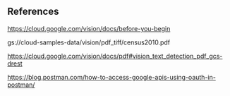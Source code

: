 ## References

https://cloud.google.com/vision/docs/before-you-begin

gs://cloud-samples-data/vision/pdf_tiff/census2010.pdf


https://cloud.google.com/vision/docs/pdf#vision_text_detection_pdf_gcs-drest

https://blog.postman.com/how-to-access-google-apis-using-oauth-in-postman/

